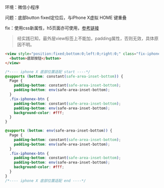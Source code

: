 环境：微信小程序

问题：底部button fixed定位后，与iPhone X虚拟 HOME 键重叠

fix：使用css新属性，h5页面亦可使用，[参考链接](https://webkit.org/blog/7929/designing-websites-for-iphone-x/)

> 经实践已知，最外层view标签上不能加，padding属性，否则无效，具体原因不明。
```html
<view style="position:fixed;bottom:0;left:0;right:0;" class="fix-iphonex-btn">
  <button>底部按钮</button>
</view>
```
```css
/*---- iphone X 底部位置适配 start ----*/
@supports (bottom: constant(safe-area-inset-bottom)) {
  Page {
    padding-bottom: constant(safe-area-inset-bottom);
    padding-bottom: env(safe-area-inset-bottom);
  }
  .fix-iphonex-btn {
    padding-bottom: constant(safe-area-inset-bottom);
    padding-bottom: env(safe-area-inset-bottom);
    background-color: #fff;
  }
}

@supports (bottom: env(safe-area-inset-bottom)) {
  Page {
    padding-bottom: constant(safe-area-inset-bottom);
    padding-bottom: env(safe-area-inset-bottom);
  }
  .fix-iphonex-btn {
    padding-bottom: constant(safe-area-inset-bottom);
    padding-bottom: env(safe-area-inset-bottom);
    background-color: #fff;
  }
}
/*---- iphone X 底部位置适配 end ----*/
```